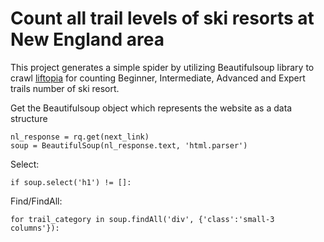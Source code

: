 # Count all trail levels of ski resorts at New England area

This project generates a simple spider by utilizing Beautifulsoup library to crawl [liftopia](https://www.liftopia.com) for counting Beginner, Intermediate, Advanced and Expert trails number of ski resort.

Get the Beautifulsoup object which represents the website as a data structure
```
nl_response = rq.get(next_link)
soup = BeautifulSoup(nl_response.text, 'html.parser')
```

Select:
```
if soup.select('h1') != []:
```

Find/FindAll:
```
for trail_category in soup.findAll('div', {'class':'small-3 columns'}):
```

